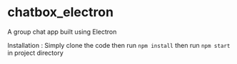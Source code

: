# chatbox_electron
A group chat app built using Electron

Installation : Simply clone the code then run `npm install` then run `npm start` in project directory

